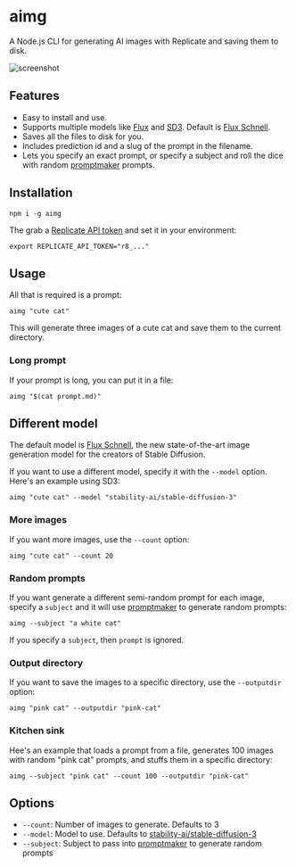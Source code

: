 # aimg

A Node.js CLI for generating AI images with Replicate and saving them to disk.

![screenshot](https://github.com/replicate/cog/assets/2289/f6ad8d6b-cc9c-4b07-a241-7766cd232d6f)

## Features

- Easy to install and use.
- Supports multiple models like [Flux](https://replicate.com/blog/flux-state-of-the-art-image-generation) and [SD3](https://replicate.com/stability-ai/stable-diffusion-3). Default is [Flux Schnell](https://replicate.com/black-forest-labs/flux-schnell).
- Saves all the files to disk for you.
- Includes prediction id and a slug of the prompt in the filename.
- Lets you specify an exact prompt, or specify a subject and roll the dice with random [promptmaker](https://npm.im/promptmaker) prompts.

## Installation

```
npm i -g aimg
```

The grab a [Replicate API token](https://replicate.com/account/api-tokens) and set it in your environment:

```
export REPLICATE_API_TOKEN="r8_..."
```

## Usage

All that is required is a prompt:

```
aimg "cute cat"
```

This will generate three images of a cute cat and save them to the current directory.

### Long prompt

If your prompt is long, you can put it in a file:

```
aimg "$(cat prompt.md)"
```

## Different model

The default model is [Flux Schnell](https://replicate.com/blog/flux-state-of-the-art-image-generation), the new state-of-the-art image generation model for the creators of Stable Diffusion.

If you want to use a different model, specify it with the `--model` option. Here's an example using SD3:

```
aimg "cute cat" --model "stability-ai/stable-diffusion-3"
```

### More images

If you want more images, use the `--count` option:

```
aimg "cute cat" --count 20
```

### Random prompts

If you want generate a different semi-random prompt for each image, specify a `subject` and it will use [promptmaker](https://npm.im/promptmaker) to generate random prompts:

```
aimg --subject "a white cat"
```

If you specify a `subject`, then `prompt` is ignored.

### Output directory

If you want to save the images to a specific directory, use the `--outputdir` option:

```
aimg "pink cat" --outputdir "pink-cat"
```

### Kitchen sink

Hee's an example that loads a prompt from a file, generates 100 images with random "pink cat" prompts, and stuffs them in a specific directory:

```
aimg --subject "pink cat" --count 100 --outputdir "pink-cat"
```

## Options

- `--count`: Number of images to generate. Defaults to 3
- `--model`: Model to use. Defaults to [stability-ai/stable-diffusion-3](https://replicate.com/stability-ai/stable-diffusion-3)
- `--subject`: Subject to pass into [promptmaker](https://npm.im/promptmaker) to generate random prompts